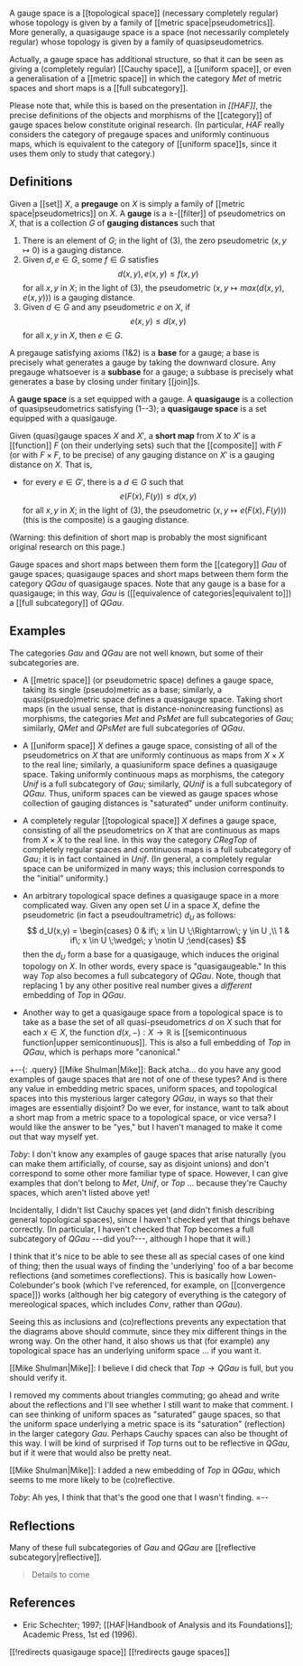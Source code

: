 
A gauge space is a [[topological space]] (necessary completely regular) whose topology is given by a family of [[metric space|pseudometrics]].  More generally, a quasigauge space is a space (not necessarily completely regular) whose topology is given by a family of quasipseudometrics.

Actually, a gauge space has additional structure, so that it can be seen as giving a (completely regular) [[Cauchy space]], a [[uniform space]], or even a generalisation of a [[metric space]] in which the category $Met$ of metric spaces and short maps is a [[full subcategory]].

Please note that, while this is based on the presentation in _[[HAF]]_, the precise definitions of the objects and morphisms of the [[category]] of gauge spaces below constitute original research.  (In particular, _HAF_ really considers the category of pregauge spaces and uniformly continuous maps, which is equivalent to the category of [[uniform space]]s, since it uses them only to study that category.)


## Definitions

Given a [[set]] $X$, a __pregauge__ on $X$ is simply a family of [[metric space|pseudometrics]] on $X$.  A __gauge__ is a $\geq$-[[filter]] of pseudometrics on $X$, that is a collection $G$ of __gauging distances__ such that

1.  There is an element of $G$; in the light of (3), the zero pseudometric $( x, y \mapsto 0 )$ is a gauging distance.
1.  Given $d, e \in G$, some $f \in G$ satisfies
    $$ d(x,y), e(x,y) \leq f(x,y) $$
    for all $x, y$ in $X$; in the light of (3), the pseudometric $( x, y \mapsto max(d(x,y), e(x,y)) )$ is a gauging distance.
1.  Given $d \in G$ and any pseudometric $e$ on $X$, if
    $$ e(x,y) \leq d(x,y) $$
    for all $x, y$ in $X$, then $e \in G$.

A pregauge satisfying axioms (1&2) is a __base__ for a gauge; a base is precisely what generates a gauge by taking the downward closure.  Any pregauge whatsoever is a __subbase__ for a gauge; a subbase is precisely what generates a base by closing under finitary [[join]]s.


A __gauge space__ is a set equipped with a gauge.  A __quasigauge__ is a collection of quasipseudometrics satisfying (1--3); a __quasigauge space__ is a set equipped with a quasigauge.


Given (quasi)gauge spaces $X$ and $X'$, a __short map__ from $X$ to $X'$ is a [[function]] $F$ (on their underlying sets) such that the [[composite]] with $F$ (or with $F \times F$, to be precise) of any gauging distance on $X'$ is a gauging distance on $X$.  That is,

*  for every $e \in G'$, there is a $d \in G$ such that
   $$ e(F(x),F(y)) \leq d(x,y) $$
   for all $x, y$ in $X$; in the light of (3), the pseudometric $( x, y \mapsto e(F(x),F(y)) )$ (this is the composite) is a gauging distance.

(Warning: this definition of short map is probably the most significant original research on this page.)


Gauge spaces and short maps between them form the [[category]] $Gau$ of gauge spaces; quasigauge spaces and short maps between them form the category $QGau$ of quasigauge spaces.  Note that any gauge is a base for a quasigauge; in this way, $Gau$ is ([[equivalence of categories|equivalent to]]) a [[full subcategory]] of $QGau$.


## Examples

The categories $Gau$ and $QGau$ are not well known, but some of their subcategories are.

*  A [[metric space]] (or pseudometric space) defines a gauge space, taking its single (pseudo)metric as a base; similarly, a quasi(psuedo)metric space defines a quasigauge space.  Taking short maps (in the usual sense, that is distance-nonincreasing functions) as morphisms, the categories $Met$ and $PsMet$ are full subcategories of $Gau$; similarly, $QMet$ and $QPsMet$ are full subcategories of $QGau$.

*  A [[uniform space]] $X$ defines a gauge space, consisting of all of the pseudometrics on $X$ that are uniformly continuous as maps from $X \times X$ to the real line; similarly, a quasiuniform space defines a quasigauge space.  Taking uniformly continuous maps as morphisms, the category $Unif$ is a full subcategory of $Gau$; similarly, $QUnif$ is a full subcategory of $QGau$.  Thus, uniform spaces can be viewed as gauge spaces whose collection of gauging distances is "saturated" under uniform continuity.

*  A completely regular [[topological space]] $X$ defines a gauge space, consisting of all the pseudometrics on $X$ that are continuous as maps from $X \times X$ to the real line.  In this way the category $CReg Top$ of completely regular spaces and continuous maps is a full subcategory of $Gau$; it is in fact contained in $Unif$.  (In general, a completely regular space can be uniformized in many ways; this inclusion corresponds to the "initial" uniformity.)

*  An arbitrary topological space defines a quasigauge space in a more complicated way.  Given any open set $U$ in a space $X$, define the pseudometric (in fact a pseudoultrametric) $d_U$ as follows:
   $$ d_U(x,y) = \begin{cases} 0 & if\; x \in U \;\Rightarrow\; y \in U ,\\ 1 & if\; x \in U \;\wedge\; y \notin U ;\end{cases} $$
   then the $d_U$ form a base for a quasigauge, which induces the original topology on $X$.  In other words, every space is "quasigaugeable."  In this way $Top$ also becomes a full subcategory of $QGau$.  Note, though that replacing $1$ by any other positive real number gives a _different_ embedding of $Top$ in $QGau$.

*  Another way to get a quasigauge space from a topological space is to take as a base the set of all quasi-pseudometrics $d$ on $X$ such that for each $x\in X$, the function $d(x,-):X\to \mathbb{R}$ is [[semicontinuous function|upper semicontinuous]].  This is also a full embedding of $Top$ in $QGau$, which is perhaps more "canonical."


+--{: .query}
[[Mike Shulman|Mike]]: Back atcha... do you have any good examples of gauge spaces that are not of one of these types?  And is there any value in embedding metric spaces, uniform spaces, and topological spaces into this mysterious larger category $QGau$, in ways so that their images are essentially disjoint?  Do we ever, for instance, want to talk about a short map from a metric space to a topological space, or vice versa?  I would like the answer to be "yes," but I haven't managed to make it come out that way myself yet.

_Toby_:  I don\'t know any examples of gauge spaces that arise naturally (you can make them artificially, of course, say as disjoint unions) and don\'t correspond to some other more familiar type of space.  However, I can give examples that don\'t belong to $Met$, $Unif$, or $Top$ ... because they\'re Cauchy spaces, which aren\'t listed above yet!

Incidentally, I didn\'t list Cauchy spaces yet (and didn\'t finish describing general topological spaces), since I haven\'t checked yet that things behave correctly. (In particular, I haven\'t checked that $Top$ becomes a full subcategory of $QGau$ ---did you?---, although I hope that it will.)

I think that it\'s nice to be able to see these all as special cases of one kind of thing; then the usual ways of finding the 'underlying' foo of a bar become reflections (and sometimes coreflections).  This is basically how Lowen-Colebunder\'s book (which I\'ve referenced, for example, on [[convergence space]]) works (although her big category of everything is the category of mereological spaces, which includes $Conv$, rather than $QGau$).

Seeing this as inclusions and (co)reflections prevents any expectation that the diagrams above should commute, since they mix different things in the wrong way.  On the other hand, it also shows us that (for example) any topological space has an underlying uniform space ... if you want it.

[[Mike Shulman|Mike]]: I believe I did check that $Top\to QGau$ is full, but you should verify it.

I removed my comments about triangles commuting; go ahead and write about the reflections and I'll see whether I still want to make that comment.  I can see thinking of uniform spaces as "saturated" gauge spaces, so that the uniform space underlying a metric space is its "saturation" (reflection) in the larger category $Gau$.  Perhaps Cauchy spaces can also be thought of this way.  I will be kind of surprised if $Top$ turns out to be reflective in $QGau$, but if it were that would also be pretty neat.

[[Mike Shulman|Mike]]: I added a new embedding of $Top$ in $QGau$, which seems to me more likely to be (co)reflective.

_Toby_:  Ah yes, I think that that\'s the good one that I wasn\'t finding.
=--


## Reflections

Many of these full subcategories of $Gau$ and $QGau$ are [[reflective subcategory|reflective]].

>Details to come


## References

*  Eric Schechter; 1997; [[HAF|Handbook of Analysis and its Foundations]]; Academic Press, 1st ed (1996).


[[!redirects quasigauge space]]
[[!redirects gauge spaces]]
